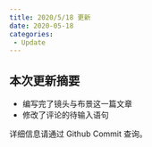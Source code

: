 ```yaml
---
title: 2020/5/18 更新
date: 2020-05-18
categories:
 - Update
---
```


## 本次更新摘要

- 编写完了镜头与布景这一篇文章
- 修改了评论的待输入语句

详细信息请通过 Github Commit 查询。
